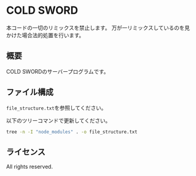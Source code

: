 # COLD SWORD
本コードの一切のリミックスを禁止します。
万が一リミックスしているのを見かけた場合法的処置を行います。

## 概要
COLD SWORDのサーバープログラムです。

## ファイル構成

`file_structure.txt`を参照してください。

以下のツリーコマンドで更新してください。
```bash
tree -n -I "node_modules" . -o file_structure.txt
```

## ライセンス
All rights reserved.
